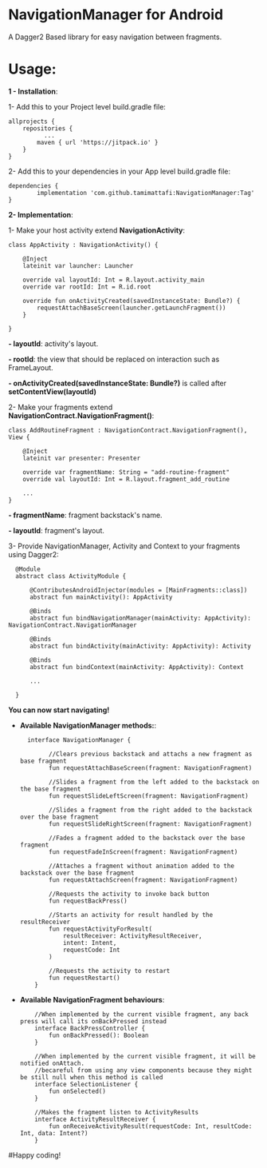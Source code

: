 # NavigationManager for Android
A Dagger2 Based library for easy navigation between fragments.

# Usage:

**1 - Installation**:

1- Add this to your Project level build.gradle file:

    allprojects {
        repositories {
			  ...
		  	maven { url 'https://jitpack.io' }
        }
    }
  
  2- Add this to your dependencies in your App level build.gradle file:
  
    dependencies {
	        implementation 'com.github.tamimattafi:NavigationManager:Tag'
    }

**2- Implementation**:

1- Make your host activity extend **NavigationActivity**: 

    class AppActivity : NavigationActivity() {

        @Inject
        lateinit var launcher: Launcher

        override val layoutId: Int = R.layout.activity_main
        override var rootId: Int = R.id.root

        override fun onActivityCreated(savedInstanceState: Bundle?) {
            requestAttachBaseScreen(launcher.getLaunchFragment())
        }

    }
   
**- layoutId**: activity's layout.

**- rootId**: the view that should be replaced on interaction such as FrameLayout.

**- onActivityCreated(savedInstanceState: Bundle?)** is called after **setContentView(layoutId)**


2- Make your fragments extend **NavigationContract.NavigationFragment()**:

    class AddRoutineFragment : NavigationContract.NavigationFragment(), View {

        @Inject
        lateinit var presenter: Presenter

        override var fragmentName: String = "add-routine-fragment"
        override val layoutId: Int = R.layout.fragment_add_routine
        
        ...
    }
    
**- fragmentName**: fragment backstack's name.

**- layoutId**: fragment's layout.

3- Provide NavigationManager, Activity and Context to your fragments using Dagger2:

      @Module
      abstract class ActivityModule {

          @ContributesAndroidInjector(modules = [MainFragments::class])
          abstract fun mainActivity(): AppActivity

          @Binds
          abstract fun bindNavigationManager(mainActivity: AppActivity): NavigationContract.NavigationManager

          @Binds
          abstract fun bindActivity(mainActivity: AppActivity): Activity
          
          @Binds
          abstract fun bindContext(mainActivity: AppActivity): Context
        
          ...
          
      }
     
     
**You can now start navigating!**

- **Available NavigationManager methods:**:

        interface NavigationManager {
        
              //Clears previous backstack and attachs a new fragment as base fragment
              fun requestAttachBaseScreen(fragment: NavigationFragment)
              
              //Slides a fragment from the left added to the backstack on the base fragment
              fun requestSlideLeftScreen(fragment: NavigationFragment)
              
              //Slides a fragment from the right added to the backstack over the base fragment
              fun requestSlideRightScreen(fragment: NavigationFragment)
              
              //Fades a fragment added to the backstack over the base fragment
              fun requestFadeInScreen(fragment: NavigationFragment)
              
              //Attaches a fragment without animation added to the backstack over the base fragment
              fun requestAttachScreen(fragment: NavigationFragment)
              
              //Requests the activity to invoke back button
              fun requestBackPress()
              
              //Starts an activity for result handled by the resultReceiver
              fun requestActivityForResult(
                  resultReceiver: ActivityResultReceiver,
                  intent: Intent,
                  requestCode: Int
              )
              
              //Requests the activity to restart
              fun requestRestart()
          }
          
          
- **Available NavigationFragment behaviours**:

          //When implemented by the current visible fragment, any back press will call its onBackPressed instead
          interface BackPressController {
              fun onBackPressed(): Boolean
          }

          //When implemented by the current visible fragment, it will be notified onAttach.
          //becareful from using any view components because they might be still null when this method is called
          interface SelectionListener {
              fun onSelected()
          }

          //Makes the fragment listen to ActivityResults
          interface ActivityResultReceiver {
              fun onReceiveActivityResult(requestCode: Int, resultCode: Int, data: Intent?)
          }
          
          
#Happy coding!

